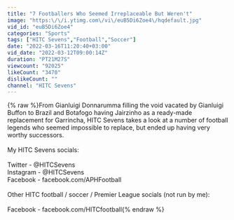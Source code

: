 ```yaml
---
title: "7 Footballers Who Seemed Irreplaceable But Weren't"
image: "https:\/\/i.ytimg.com\/vi\/euB5Di6Zoe4\/hqdefault.jpg"
vid_id: "euB5Di6Zoe4"
categories: "Sports"
tags: ["HITC Sevens","Football","Soccer"]
date: "2022-03-16T11:20:40+03:00"
vid_date: "2022-03-12T09:00:14Z"
duration: "PT21M27S"
viewcount: "92025"
likeCount: "3470"
dislikeCount: ""
channel: "HITC Sevens"
---
```

{% raw %}From Gianluigi Donnarumma filling the void vacated by Gianluigi Buffon to Brazil and Botafogo having Jairzinho as a ready-made replacement for Garrincha, HITC Sevens takes a look at a number of football legends who seemed impossible to replace, but ended up having very worthy successors.<br /><br />My HITC Sevens socials:<br /><br />Twitter - @HITCSevens<br />Instagram - @HITCSevens<br />Facebook - facebook.com/APHFootball<br /><br />Other HITC football / soccer / Premier League socials (not run by me):<br /><br />Facebook - facebook.com/HITCfootball{% endraw %}
